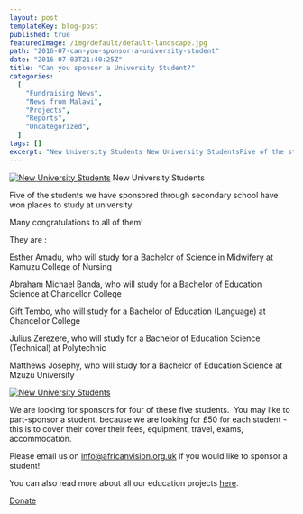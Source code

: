 ```yaml
---
layout: post
templateKey: blog-post
published: true
featuredImage: /img/default/default-landscape.jpg
path: "2016-07-can-you-sponsor-a-university-student"
date: "2016-07-03T21:40:25Z"
title: "Can you sponsor a University Student?"
categories:
  [
    "Fundraising News",
    "News from Malawi",
    "Projects",
    "Reports",
    "Uncategorized",
  ]
tags: []
excerpt: "New University Students New University StudentsFive of the students we have sponsored through secon..."
---
```


[![New University Students](https://f000.backblazeb2.com/file/avm-wp-uploads/2016/07/New-University-Students-close-up-300x214.jpg)](https://f000.backblazeb2.com/file/avm-wp-uploads/2016/07/New-University-Students-close-up.jpg) New University Students

Five of the students we have sponsored through secondary school have won places to study at university.

Many congratulations to all of them!

They are :

Esther Amadu, who will study for a Bachelor of Science in Midwifery at Kamuzu College of Nursing

Abraham Michael Banda, who will study for a Bachelor of Education Science at Chancellor College

Gift Tembo, who will study for a Bachelor of Education (Language) at Chancellor College

Julius Zerezere, who will study for a Bachelor of Education Science (Technical) at Polytechnic

Matthews Josephy, who will study for a Bachelor of Education Science at Mzuzu University

[![New University Students](https://f000.backblazeb2.com/file/avm-wp-uploads/2016/07/New-University-Students-300x225.jpg)](https://f000.backblazeb2.com/file/avm-wp-uploads/2016/07/New-University-Students.jpg)

We are looking for sponsors for four of these five students.  You may like to part-sponsor a student, because we are looking for £50 for each student - this is to cover their cover their fees, equipment, travel, exams, accommodation.

Please email us on info@africanvision.org.uk if you would like to sponsor a student!

You can also read more about all our education projects [here](https://www.africanvision.org.uk/education/).

[Donate](https://africanvisionmalawi.enthuse.com/)
